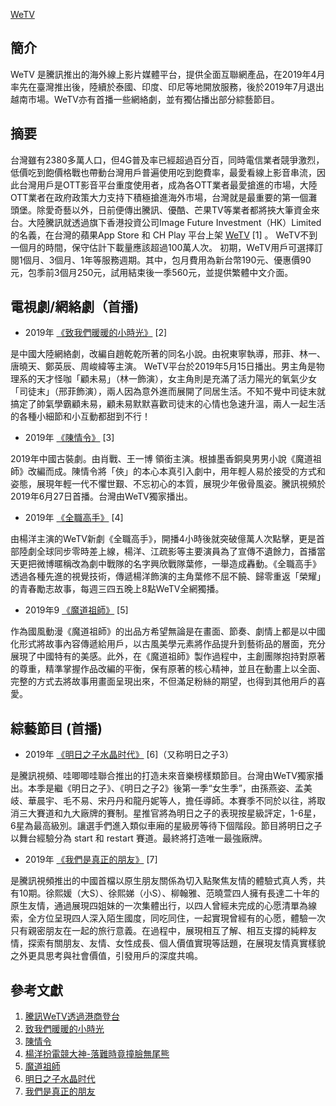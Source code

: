 [WeTV](https://zh.wikipedia.org/wiki/WeTV "wikilink")

## 簡介

WeTV 是騰訊推出的海外線上影片媒體平台，提供全面互聯網產品，在2019年4月率先在臺灣推出後，陸續於泰國、印度、印尼等地開放服務，後於2019年7月退出越南市場。WeTV亦有首播一些網絡劇，並有獨佔播出部分綜藝節目。

## 摘要

台灣雖有2380多萬人口，但4G普及率已經超過百分百，同時電信業者競爭激烈，低價吃到飽價格戰也帶動台灣用戶普遍使用吃到飽費率，最愛看線上影音串流，因此台灣用戶是OTT影音平台重度使用者，成為各OTT業者最愛搶進的市場，大陸OTT業者在政府政策大力支持下積極搶進海外市場，台灣就是最重要的第一個灘頭堡。除愛奇藝以外，日前便傳出騰訊、優酷、芒果TV等業者都將挾大筆資金來台。大陸騰訊就透過旗下香港投資公司Image Future Investment（HK）Limited的名義，在台灣的蘋果App Store 和 CH Play 平台上架 [WeTV](https://zh.wikipedia.org/wiki/WeTV "wikilink") \[1\] 。 WeTV不到一個月的時間，保守估計下載量應該超過100萬人次。 初期，WeTV用戶可選擇訂閱1個月、3個月、1年等服務週期。其中，包月費用為新台幣190元、優惠價90元，包季前3個月250元，試用結束後一季560元，並提供繁體中文介面。

## 電視劇/網絡劇（首播)

  - 2019年 [《致我們暖暖的小時光》](https://zh.wikipedia.org/wiki/《致我們暖暖的小時光》 "wikilink") \[2\]

是中國大陸網絡劇，改編自趙乾乾所著的同名小說。由祝東寧執導，邢菲、林一、唐曉天、鄭英辰、周峻緯等主演。 WeTV平台於2019年5月15日播出。男主角是物理系的天才怪咖「顧未易」（林一飾演），女主角則是充滿了活力陽光的氧氣少女「司徒末」（邢菲飾演），兩人因為意外進而展開了同居生活。不知不覺中司徒末就搞定了帥氣學霸顧未易，顧未易默默喜歡司徒末的心情也急速升溫，兩人一起生活的各種小細節和小互動都甜到不行！

  - 2019年 [《陳情令》](https://zh.wikipedia.org/wiki/《陳情令》 "wikilink") \[3\]

2019年中國古裝劇。由肖戰、王一博 領銜主演。根據墨香銅臭男男小說《魔道祖師》改編而成。陳情令將「俠」的本心本真引入劇中，用年輕人易於接受的方式和姿態，展現年輕一代不懼世艱、不忘初心的本質，展現少年傲骨風姿。騰訊視頻於2019年6月27日首播。台灣由WeTV獨家播出。

  - 2019年 [《全職高手》](https://zh.wikipedia.org/wiki/《全職高手》 "wikilink") \[4\]

由楊洋主演的WeTV新劇《全職高手》，開播4小時後就突破億萬人次點擊，更是首部陸劇全球同步零時差上線，楊洋、江疏影等主要演員為了宣傳不遺餘力，首播當天更把微博暱稱改為劇中戰隊的名字興欣戰隊葉修，一舉造成轟動。《全職高手》透過各種先進的視覺技術，傳遞楊洋飾演的主角葉修不屈不饒、歸零重返「榮耀」的青春勵志故事，每週三四五晚上8點WeTV全網獨播。

  - 2019年9 [《魔道祖師》](https://zh.wikipedia.org/wiki/《魔道祖師》 "wikilink") \[5\]

作為國風動漫《魔道祖師》的出品方希望無論是在畫面、節奏、劇情上都是以中國化形式將故事內容傳遞給用戶，以古風美學元素將作品提升到藝術品的層面，充分展現了中國特有的美感。此外，在《魔道祖師》製作過程中，主創團隊抱持對原著的尊重，精準掌握作品改編的平衡，保有原著的核心精神，並且在動畫上以全面、完整的方式去將故事用畫面呈現出來，不但滿足粉絲的期望，也得到其他用戶的喜愛。

## 綜藝節目 (首播)

  - 2019年 [《明日之子水晶时代》](https://zh.wikipedia.org/wiki/《明日之子水晶时代》 "wikilink") \[6\]（又称明日之子3）

是騰訊視頻、哇唧唧哇聯合推出的打造未來音樂榜樣類節目。台灣由WeTV獨家播出。本季是繼《明日之子》、《明日之子2》後第一季“女生季”，由孫燕姿、孟美岐、華晨宇、毛不易、宋丹丹和龍丹妮等人，擔任導師。本賽季不同於以往，將取消三大賽道和九大廠牌的賽制。星推官將為明日之子的表現按星級評定，1-6星，6星為最高級別。讓選手們進入類似車廂的星級房等待下個階段。節目將明日之子以舞台經驗分為 start 和 restart 賽道。最終將打造唯一最強廠牌。

  - 2019年 [《我們是真正的朋友》](https://zh.wikipedia.org/wiki/《我們是真正的朋友》 "wikilink") \[7\]

是騰訊視頻推出的中國首檔以原生朋友關係為切入點聚焦友情的體驗式真人秀，共有10期。徐熙媛（大S）、徐熙娣（小S）、柳翰雅、范曉萱四人擁有長達二十年的原生友情，通過展現四姐妹的一次集體出行，以四人曾經未完成的心愿清單為線索，全方位呈現四人深入陌生國度，同吃同住，一起實現曾經有的心愿，體驗一次只有親密朋友在一起的旅行意義。在過程中，展現相互了解、相互支撐的純粹友情，探索有關朋友、友情、女性成長、個人價值實現等話題，在展現友情真實樣貌之外更具思考與社會價值，引發用戶的深度共鳴。

## 參考文獻

1.  [騰訊WeTV透過港商登台](https://udn.com/news/story/11316/3808863)
2.  [致我們暖暖的小時光](https://www.cosmopolitan.com/tw/entertainment/hot-guys/g27121466/put-your-head-on-my-shoulder-actors/)
3.  [陳情令](https://zh.wikipedia.org/zh-hk/陈情令)
4.  [楊洋扮電競大神-落難時竟撞臉無尾熊](https://tw.news.yahoo.com/楊洋扮電競大神-落難時竟撞臉無尾熊-041412162.html)
5.  [魔道祖師](http://www.xinhuanet.com/ent/2019-08/08/c_1124852495.htm)
6.  [明日之子水晶时代](https://zh.wikipedia.org/wiki/明日之子水晶时代)
7.  [我們是真正的朋友](https://www.mirrormedia.mg/story/20190524ent004/)